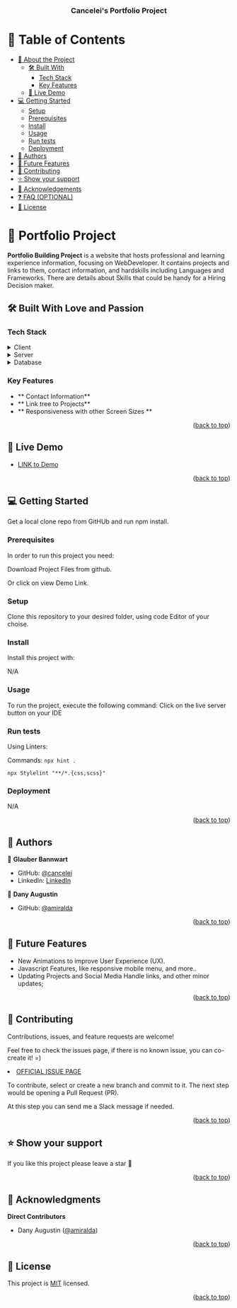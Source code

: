 <a name="readme-top"></a>

<div align="center">
  <!-- You are encouraged to replace this logo with your own! Otherwise you can also remove it. -->
  <h3><b>Cancelei's Portfolio Project</b></h3>

</div>

# 📗 Table of Contents

- [📖 About the Project](#about-project)
  - [🛠 Built With](#built-with)
    - [Tech Stack](#tech-stack)
    - [Key Features](#key-features)
  - [🚀 Live Demo](#live-demo)
- [💻 Getting Started](#getting-started)
  - [Setup](#setup)
  - [Prerequisites](#prerequisites)
  - [Install](#install)
  - [Usage](#usage)
  - [Run tests](#run-tests)
  - [Deployment](#triangular_flag_on_post-deployment)
- [👥 Authors](#authors)
- [🔭 Future Features](#future-features)
- [🤝 Contributing](#contributing)
- [⭐️ Show your support](#support)
- [🙏 Acknowledgements](#acknowledgements)
- [❓ FAQ (OPTIONAL)](#faq)
- [📝 License](#license)

# 📖 Portfolio Project <a name="about-project"></a>


**Portfolio Building Project** is a website that hosts professional and learning experience information, focusing on WebDeveloper. It contains projects and links to them, contact information, and hardskills including Languages and Frameworks. There are details about Skills that could be handy for a Hiring Decision maker.

## 🛠 Built With Love and Passion<a name="built-with"></a>

### Tech Stack <a name="tech-stack"></a>

<details>
  <summary>Client</summary>
  <ul>
    <li><a href="https://html.com/">HTML</a></li>
    <li><a href="https://css.com/">CSS</a></li>
  </ul>
</details>

<details>
  <summary>Server</summary>
  <ul>
    <li>Hosted on Github Pages</li>
  </ul>
</details>

<details>
<summary>Database</summary>
  <ul>
    <li>N/A</li>
  </ul>
</details>

### Key Features <a name="key-features"></a>

- ** Contact Information**
- ** Link tree to Projects**
- ** Responsiveness with other Screen Sizes **

<p align="right">(<a href="#readme-top">back to top</a>)</p>

## 🚀 Live Demo <a name="live-demo"></a>

- [LINK to Demo](https://cancelei.github.io/Portfolio-Glauber/)

<p align="right">(<a href="#readme-top">back to top</a>)</p>

## 💻 Getting Started <a name="getting-started"></a>

Get a local clone repo from GitHUb and run npm install.

### Prerequisites

In order to run this project you need:

Download Project Files from github.

Or click on view Demo Link.

### Setup

Clone this repository to your desired folder, using code Editor of your choise.

### Install

Install this project with:

N/A

### Usage

To run the project, execute the following command: Click on the live server button on your IDE

### Run tests

Using Linters:

Commands: 
<code>npx hint . </code>

<code>npx Stylelint "**/*.{css,scss}"</code>

### Deployment

N/A

<p align="right">(<a href="#readme-top">back to top</a>)</p>

## 👥 Authors <a name="authors"></a>

👤 **Glauber Bannwart**

- GitHub: [@cancelei](https://github.com/cancelei)
- LinkedIn: [LinkedIn](https://linkedin.com/in/gbannwart)

👤 **Dany Augustin**

- GitHub: [@amiralda](https://github.com/amiralda)


<p align="right">(<a href="#readme-top">back to top</a>)</p>

<!-- FUTURE FEATURES -->

## 🔭 Future Features <a name="future-features"></a>

- New Animations to improve User Experience (UX).
- Javascript Features, like responsive mobile menu, and more..
- Updating Projects and Social Media Handle links, and other minor updates;


<p align="right">(<a href="#readme-top">back to top</a>)</p>

## 🤝 Contributing <a name="contributing"></a>

Contributions, issues, and feature requests are welcome!

Feel free to check the issues page, if there is no known issue, you can co-create it! =)

<li><a href="https://github.com/cancelei/Portfolio-Glauber/issues">OFFICIAL ISSUE PAGE</a></li>

To contribute, select or create a new branch and commit to it. The next step would be opening a Pull Request (PR). 

At this step you can send me a Slack message if needed.

<p align="right">(<a href="#readme-top">back to top</a>)</p>

## ⭐️ Show your support <a name="support"></a>

If you like this project please leave a star 🤩

<p align="right">(<a href="#readme-top">back to top</a>)</p>

## 🙏 Acknowledgments <a name="acknowledgements"></a>

**Direct Contributors**

- Dany Augustin ([@amiralda](https://github.com/amiralda))

<p align="right">(<a href="#readme-top">back to top</a>)</p>

<!-- ## ❓ FAQ (OPTIONAL) <a name="faq"></a>

> N/A

<p align="right">(<a href="#readme-top">back to top</a>)</p> -->

## 📝 License <a name="license"></a>

This project is [MIT](./MIT.md) licensed.

<p align="right">(<a href="#readme-top">back to top</a>)</p>
